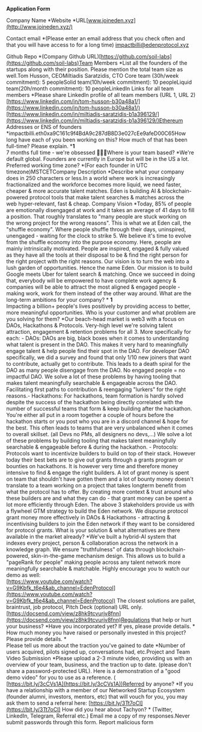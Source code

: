 **Application Form**  
  

Company Name *Website *URL[www.joineden.xyz](http://www.joineden.xyz/)

Contact email *(Please enter an email address that you check often and that you will have access to for a long time) impactbilli@edenprotocol.xyz

Github Repo *(Company Github URL)[https://github.com/soil-labs](https://github.com/soil-labs)Team Members *List all the founders of the startups along with their position. Please mention the total team size as well.Tom Husson, CEOMiltiadis Saratzidis, CTO Core team (30h/week commitment): 5 peopleSolid team(10h/week commitment): 10 peopleLiquid team(20h/month commitment): 10 peopleLinkedIn Links for all team members *Please share LinkedIn profile of all team members (URL 1, URL 2)[https://www.linkedin.com/in/tom-husson-b30a48a1/](https://www.linkedin.com/in/tom-husson-b30a48a1/)[https://www.linkedin.com/in/miltiadis-saratzidis-b1a396129/](https://www.linkedin.com/in/miltiadis-saratzidis-b1a396129/)Ethereum Addresses or ENS of founders *impactbilli.eth0xa9C161c9f4BdA9c287dB8D3e027cEe9afeD00C65How long have each of you been working on this? How much of that has been full-time? Please explain. ***1**  
7 months full time - we're obsessed 🤷🏼‍♂️Where is your team based? *We're default global. Founders are currently in Europe but will be in the US a lot. Preferred working time zone? *(For each founder in UTC timezone)MSTCETCompany Description *Describe what your company does in 250 characters or less.In a world where work is increasingly fractionalized and the workforce becomes more liquid, we need faster, cheaper & more accurate talent matches. Eden is building AI & blockchain-powered protocol tools that make talent searches & matches across the web hyper-relevant, fast & cheap. Company Vision *Today, 85% of people are emotionally disengaged at work and it takes an average of 41 days to fill a position. That roughly translates to "many people are stuck working on the wrong project for the wrong reasons". This is what we at Eden call, the "shuffle economy". Where people shuffle through their days, uninspired, unengaged - waiting for the clock to strike 5. We believe it's time to evolve from the shuffle economy into the purpose economy. Here, people are mainly intrinsically motivated. People are inspired, engaged & fully valued as they have all the tools at their disposal to be & find the right person for the right project with the right reasons. Our vision is to turn the web into a lush garden of opportunities. Hence the name Eden. Our mission is to build Google meets Uber for talent search & matching. Once we succeed in doing that, everybody will be empowered to have complete work agency & companies will be able to attract the most aligned & engaged people - making work, work for them instead of the other way around. What are the long-term ambitions for your company? * **1**  
Impacting a billion+ people's lives positively by providing access to better, more meaningful opportunities. Who is your customer and what problem are you solving for them? *Our beach-head market is web3 with a focus on DAOs, Hackathons & Protocols. Very-high level we're solving talent attraction, engagement & retention problems for all 3. More specifically for each: - DAOs: DAOs are big, black boxes when it comes to understanding what talent is present in the DAO. This makes it very hard to meaningfully engage talent & help people find their spot in the DAO. For developer DAO specifically, we did a survey and found that only 1/10 new joiners that want to contribute, actually get to contribute. This leads to a death spiral for the DAO as many people disengage from the DAO. No engaged people = no impactful DAO. We solve a lot of these problems by having tooling that makes talent meaningfully searchable & engageable across the DAO. Facilitating first paths to contribution & reengaging "lurkers" for the right reasons.- Hackathons: For hackathons, team formation is hardly solved despite the success of the hackathon being directly correlated with the number of successful teams that form & keep building after the hackathon. You're either all put in a room together a couple of hours before the hackathon starts or you post who you are in a discord channel & hope for the best. This often leads to teams that are very unbalanced when it comes to overall skillset. (all Devs no PMs, all designers no devs,...) We solve a lot of these problems by building tooling that makes talent meaningfully searchable & engageable before & during the hackathon. - Protocols: Protocols want to incentivize builders to build on top of their stack. However today their best bets are to give out grants through a grants program or bounties on hackathons. It is however very time and therefore money intensive to find & engage the right builders. A lot of grant money is spent on team that shouldn't have gotten them and a lot of bounty money doesn't translate to a team working on a project that takes longterm benefit from what the protocol has to offer. By creating more context & trust around who these builders are and what they can do - that grant money can be spent a lot more efficiently through Eden. The above 3 stakeholders provide us with a flywheel GTM strategy to build the Eden network. We dispurse protocol grant money more effectively in DAOs & Hackathons - attracting & incentivising builders to join the Eden network if they want to be considered for protocol grants. What is your solution & what alternatives are there available in the market already? *We've built a hybrid-AI system that indexes every project, person & collaboration across the network in a knowledge graph. We ensure "truthfulness" of data through blockchain-powered, skin-in-the-game mechanism design. This allows us to build a "pageRank for people" making people across any talent network more meaningfully searchable & matchable. Highly encourage you to watch our demo as well:  
[https://www.youtube.com/watch?v=G9Kbfk_t6e4&ab_channel=EdenProtocol](https://www.youtube.com/watch?v=G9Kbfk_t6e4&ab_channel=EdenProtocol) The closest solutions are pallet, braintrust, job protocol, Pitch Deck (optional) URL only.[https://docsend.com/view/z8hk9tcvurjv8fnn](https://docsend.com/view/z8hk9tcvurjv8fnn)Regulations that help or hurt your business? *Have you incorporated yet? If yes, please provide details. *  
How much money you have raised or personally invested in this project? Please provide details. *  
Please tell us more about the traction you've gained to date *Number of users acquired, pilots signed up, conversations had, etc.Project and Team Video Submission *Please upload a 2-3 minute video, providing us with an overview of your team, business, and the traction up to date. (please don't share a password-protected URL). Here is a demonstration of a "good demo video" for you to use as a reference. (  
[https://bit.ly/3cCVs1A](https://bit.ly/3cCVs1A))Referred by anyone? *If you have a relationship with a member of our Networked Startup Ecosystem (founder alumni, investors, mentors, etc) that will vouch for you, you may ask them to send a referral here: [https://bit.ly/3Tt7oCI](https://bit.ly/3Tt7oCI) How did you hear about Tachyon? * (Twitter, LinkedIn, Telegram, Referral etc.) Email me a copy of my responses.Never submit passwords through this form. Report malicious form